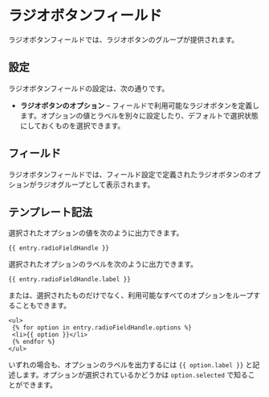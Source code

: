 # ラジオボタンフィールド

ラジオボタンフィールドでは、ラジオボタンのグループが提供されます。

## 設定

ラジオボタンフィールドの設定は、次の通りです。

* **ラジオボタンのオプション** – フィールドで利用可能なラジオボタンを定義します。オプションの値とラベルを別々に設定したり、デフォルトで選択状態にしておくものを選択できます。

## フィールド

ラジオボタンフィールドでは、フィールド設定で定義されたラジオボタンのオプションがラジオグループとして表示されます。

## テンプレート記法

選択されたオプションの値を次のように出力できます。

```twig
{{ entry.radioFieldHandle }}
```

選択されたオプションのラベルを次のように出力できます。

```twig
{{ entry.radioFieldHandle.label }}
```

または、選択されたものだけでなく、利用可能なすべてのオプションをループすることもできます。

```twig
<ul>
 {% for option in entry.radioFieldHandle.options %}
 <li>{{ option }}</li>
 {% endfor %}
</ul>
```

いずれの場合も、オプションのラベルを出力するには `{{ option.label }}` と記述します。オプションが選択されているかどうかは `option.selected` で知ることができます。

